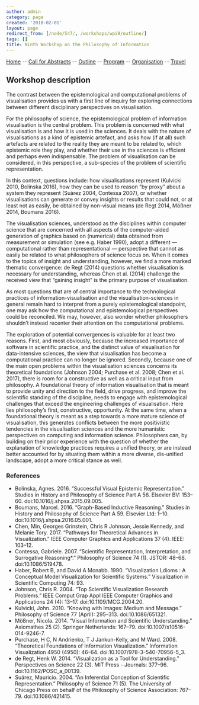 ```yaml
---
author: admin
category: page
created: '2018-02-01'
layout: page
redirect_from: [/node/547/, /workshops/wpi9/outline/]
tags: []
title: Ninth Workshop on the Philosophy of Information
---
```


[Home](/workshops/wpi9/home.html) -- [Call for Abstracts](/workshops/wpi9/call.html) -- [Outline](/workshops/wpi9/outline.html) -- [Program](/workshops/wpi9/program.html) -- [Organisation](/workshops/wpi9/pc.html) -- [Travel](/workshops/wpi9/travel.html)

## Workshop description

The contrast between the epistemological and computational problems of
visualisation provides us with a first line of inquiry for exploring
connections between different disciplinary perspectives on visualisation.

For the philosophy of science, the epistemological problem of information
visualisation is the central problem. This problem is concerned with what
visualisation is and how it is used in the sciences. It deals with the nature
of visualisations as a kind of epistemic artefact, and asks how (if at all)
such artefacts are related to the reality they are meant to be related to,
which epistemic role they play, and whether their use in the sciences is
efficient and perhaps even indispensable. The problem of visualisation can be
considered, in this perspective, a sub-species of the problem of scientific
representation.

In this context, questions include: how visualisations represent (Kulvicki
2010, Bolinska 2016), how they can be used to reason “by proxy” about a system
they represent (Suàrez 2004, Contessa 2007), or whether visualisations can
generate or convey insights or results that could not, or at least not as
easily, be obtained by non-visual means (de Regt 2014, Mößner 2014, Boumans
2016).

The visualisation sciences, understood as the disciplines within computer
science that are concerned with all aspects of the computer-aided generation
of graphics based on (numerical) data obtained from measurement or simulation
(see e.g. Haber 1990), adopt a different —computational rather than
representational — perspective that cannot as easily be related to what
philosophers of science focus on. When it comes to the topics of insight and
understanding, however, we find a more marked thematic convergence: de Regt
(2014) questions whether visualisation is necessary for understanding, whereas
Chen et al. (2014) challenge the received view that “gaining insight” is the
primary purpose of visualisation.

As most questions that are of central importance to the technological
practices of information-visualisation and the visualisation-sciences in
general remain hard to interpret from a purely epistemological standpoint, one
may ask how the computational and epistemological perspectives could be
reconciled. We may, however, also wonder whether philosophers shouldn’t
instead recenter their attention on the computational problems.

The exploration of potential convergences is valuable for at least two
reasons. First, and most obviously, because the increased importance of
software in scientific practice, and the distinct value of visualisation for
data-intensive sciences, the view that visualisation has become a
computational practice can no longer be ignored. Secondly, because one of the
main open problems within the visualisation sciences concerns its theoretical
foundations (Johnson 2004; Purchase et al. 2008; Chen et al. 2017), there is
room for a constructive as well as a critical input from philosophy. A
foundational theory of information visualisation that is meant to provide
unity and direction to the field, drive progress, and improve the scientific
standing of the discipline, needs to engage with epistemological challenges
that exceed the engineering challenges of visualisation. Here lies
philosophy’s first, constructive, opportunity. At the same time, when a
foundational theory is meant as a step towards a more mature science of
visualisation, this generates conflicts between the more positivistic
tendencies in the visualisation sciences and the more humanistic perspectives
on computing and information science. Philosophers can, by building on their
prior experience with the question of whether the explanation of knowledge
practices requires a unified theory, or are instead better accounted for by
situating them within a more diverse, dis-unified landscape, adopt a more
critical stance as well.

### References

  * Bolinska, Agnes. 2016. “Successful Visual Epistemic Representation.” Studies in History and Philosophy of Science Part A 56. Elsevier BV: 153–60. doi:10.1016/j.shpsa.2015.09.005.
  * Boumans, Marcel. 2016. “Graph-Based Inductive Reasoning.” Studies in History and Philosophy of Science Part A 59. Elsevier Ltd: 1–10. doi:10.1016/j.shpsa.2016.05.001.
  * Chen, Min, Georges Grinstein, Chris R Johnson, Jessie Kennedy, and Melanie Tory. 2017. “Pathways for Theoretical Advances in Visualization.” IEEE Computer Graphics and Applications 37 (4). IEEE: 103–12.
  * Contessa, Gabriele. 2007. “Scientific Representation, Interpretation, and Surrogative Reasoning*.” Philosophy of Science 74 (1). JSTOR: 48–68. doi:10.1086/519478.
  * Haber, Robert B, and David A Mcnabb. 1990. “Visualization Ldioms : A Conceptual Model Visualization for Scientific Systems.” Visualization in Scientific Computing 74: 93.
  * Johnson, Chris R. 2004. “Top Scientific Visualization Research Problems.” IEEE Comput Grap Appl IEEE Computer Graphics and Applications 24 (4): 13–17. doi:10.1109/MCG.2004.20.
  * Kulvicki, John. 2010. “Knowing with Images: Medium and Message.” Philosophy of Science 77 (April): 295–313. doi:10.1086/651321.
  * Mößner, Nicola. 2014. “Visual Information and Scientific Understanding.” Axiomathes 25 (2). Springer Netherlands: 167–79. doi:10.1007/s10516-014-9246-7.
  * Purchase, H C, N Andrienko, T J Jankun-Kelly, and M Ward. 2008. “Theoretical Foundations of Information Visualization.” Information Visualization 4950 (4950): 46–64. doi:10.1007/978-3-540-70956-5_3.
  * de Regt, Henk W. 2014. “Visualization as a Tool for Understanding.” Perspectives on Science 22 (3). MIT Press - Journals: 377–96. doi:10.1162/POSC_a_00139.
  * Suárez, Mauricio. 2004. “An Inferential Conception of Scientific Representation.” Philosophy of Science 71 (5). The University of Chicago Press on behalf of the Philosophy of Science Association: 767–79. doi:10.1086/421415.


